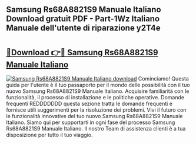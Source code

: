 ## Samsung Rs68A8821S9 Manuale Italiano Download gratuit PDF - Part-1Wz Italiano Manuale dell'utente di riparazione y2T4e

# <h2><a href="http://dfee0hz.blite.top/?on=Samsung+Rs68A8821S9+Manuale+Italiano">🔗Download 👉🔴 Samsung Rs68A8821S9 Manuale Italiano</a></h2>

[![Samsung Rs68A8821S9 Manuale Italiano download](https://i.imgur.com/lujVjoI.png)](http://dfee0hz.blite.top/?on=Samsung+Rs68A8821S9+Manuale+Italiano)
Cominciamo! Questa guida per l'utente è il tuo passaporto per il mondo delle possibilità con il tuo nuovo Samsung Rs68A8821S9 Manuale Italiano. Acquisire familiarità con le funzionalità, il processo di installazione e le politiche operative. Domande frequenti REDDDDDDD questa sezione tratta le domande frequenti e fornisce utili suggerimenti per la risoluzione dei problemi. Vivi il futuro con le funzionalità innovative del tuo nuovo Samsung Rs68A8821S9 Manuale Italiano. Siamo qui per supportarti in ogni fase del processo Samsung Rs68A8821S9 Manuale Italiano. Il nostro Team di assistenza clienti è a tua disposizione per tutto il tuo viaggio.
